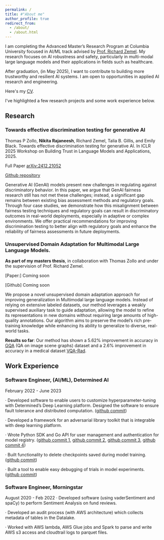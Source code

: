 ```yaml
---
permalink: /
title: #"About me"
author_profile: true
redirect_from: 
  - /about/
  - /about.html
---
```


I am completing the Advanced Master’s Research Program at Columbia University focused in AI/ML track advised by [Prof. Richard Zemel](https://scholar.google.com/citations?user=iBeDoRAAAAAJ&hl=en). My research focuses on AI robustness and safety, particularly in multi-modal large language models and their applications in fields such as healthcare. 

After graduation, (in May 2025), I want to contribute to building more trustworthy and resilient AI systems. I am open to opportunities in applied AI research and engineering.

Here's my [CV](/files/Nikita_Rajaneesh_CV.pdf).

I've highlighted a few research projects and some work experience below. 

## Research 

### Towards effective discrimination testing for generative AI
Thomas P Zollo, **Nikita Rajaneesh**, Richard Zemel, Talia B. Gillis, and Emily Black. Towards effective
discrimination testing for generative AI. In ICLR 2025 Workshop on Building Trust in Language Models
and Applications, 2025. 

Full Paper [arXiv:2412.21052](https://arxiv.org/abs/2412.21052)

[Github repository](https://github.com/thomaspzollo/dhacking)

Generative AI (GenAI) models present new challenges in regulating against discriminatory behavior. In this paper, we argue that GenAI fairness research still has not met these challenges; instead, a significant gap remains between existing bias assessment methods and regulatory goals. Through four case studies, we demonstrate how this misalignment between fairness testing techniques and regulatory goals can result in discriminatory outcomes in real-world deployments, especially in adaptive or complex environments. We offer practical recommendations for improving discrimination testing to better align with regulatory goals and enhance the reliability of fairness assessments in future deployments.

### Unsupervised Domain Adaptation for Multimodal Large Language Models. 

**As part of my masters thesis**, in collaboration with Thomas Zollo and under the supervision of Prof. Richard Zemel. 

[Paper:] Coming soon

[Github] Coming soon

We propose a novel unsupervised domain adaptation approach for
improving generalization in Multimodal large language models. Instead of relying on extensive labeled datasets, our method leverages a weakly supervised auxiliary task to guide adaptation, allowing the model to refine its representations in new domains
without requiring large amounts of high-quality annotations. Our algorithm aims to preserve the model’s rich pre-training knowledge while enhancing its ability to generalize to diverse, real-world tasks. 

**Results so far**: Our method has shown a 5.62% improvement in accuracy in [GQA](https://cs.stanford.edu/people/dorarad/gqa/about.html) (QA on image scene graphs) dataset and a 2.6% improvement in accuracy in a medical dataset [VQA-Rad](https://paperswithcode.com/dataset/vqa-rad).


## Work Experience 

### Software Engineer, (AI/ML), Determined AI 
February 2022 - June 2023

· Developed software to enable users to customize hyperparameter-tuning with Determined’s Deep Learning platform. Designed the software to ensure fault tolerance and distributed computation. ([github commit](https://github.com/determined-ai/determined/commit/60e5fe145a6e4be9539b792535579f15340639ac))

· Developed a framework for an adversarial library toolkit that is integrable with deep learning platform.

· Wrote Python SDK and Go API for user management and authentication for model registry. ([github commit 1](https://github.com/determined-ai/determined/commit/9a7c8b9ec7e8340352ca07e36f9e81b5132ee7c8), [github commit 2](https://github.com/determined-ai/determined/commit/52d1111b82e9e6667bb8f37cd3c966e4b0cec3fc), [github commit 3](https://github.com/determined-ai/determined/commit/1ae77fd5d6642f8a7837513f2688418222c4fc44), [github commit 4](https://github.com/determined-ai/determined/commit/b279bb5b0e81336ff0be03a3307133fe52a1450b))

· Built functionality to delete checkpoints saved during model training. ([github commit](https://github.com/determined-ai/determined/commit/42615b4b1730e40e2702d9ead5b2d31d88e31c0a))

· Built a tool to enable easy debugging of trials in model experiments. ([github commit](https://github.com/determined-ai/determined/commit/9032f67c1b9922e011d2104248f02a534733ccd6))


### Software Engineer, Morningstar 
August 2020 - Feb 2022
· Developed software (using vaderSentiment and spaCy) to perform Sentiment Analysis on fund reviews.

· Developed an audit process (with AWS architecture) which collects metadata of tables in the Datalake.

· Worked with AWS lambda, AWS Glue jobs and Spark to parse and write AWS s3 access and cloudtrail
logs to parquet files.
